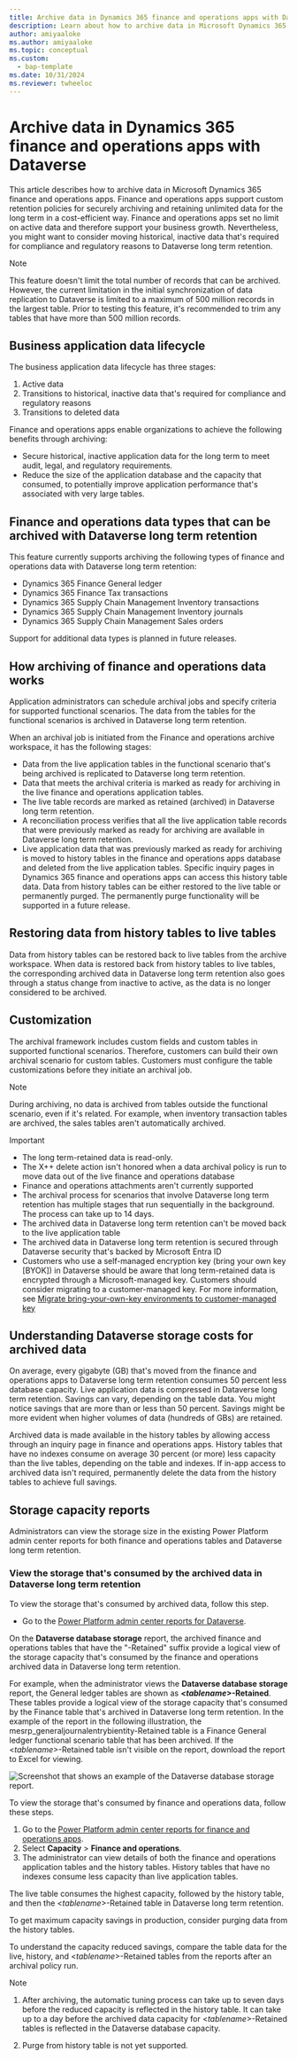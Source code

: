 ```yaml
---
title: Archive data in Dynamics 365 finance and operations apps with Dataverse
description: Learn about how to archive data in Microsoft Dynamics 365 finance and operations apps, including an overview on business application data lifecycles.
author: amiyaaloke
ms.author: amiyaaloke
ms.topic: conceptual
ms.custom: 
  - bap-template
ms.date: 10/31/2024
ms.reviewer: twheeloc
---
```


# Archive data in Dynamics 365 finance and operations apps with Dataverse

This article describes how to archive data in Microsoft Dynamics 365 finance and operations apps. Finance and operations apps support custom retention policies for securely archiving and retaining unlimited data for the long term in a cost-efficient way. Finance and operations apps set no limit on active data and therefore support your business growth. Nevertheless, you might want to consider moving historical, inactive data that's required for compliance and regulatory reasons to Dataverse long term retention.

> [!NOTE]
> This feature doesn't limit the total number of records that can be archived. However, the current limitation in the initial synchronization of data replication to Dataverse is limited to a maximum of 500 million records in the largest table. Prior to testing this feature, it's recommended to trim any tables that have more than 500 million records. 

## Business application data lifecycle

The business application data lifecycle has three stages:

1. Active data
1. Transitions to historical, inactive data that's required for compliance and regulatory reasons
1. Transitions to deleted data

Finance and operations apps enable organizations to achieve the following benefits through archiving:

- Secure historical, inactive application data for the long term to meet audit, legal, and regulatory requirements.
- Reduce the size of the application database and the capacity that consumed, to potentially improve application performance that's associated with very large tables.

## Finance and operations data types that can be archived with Dataverse long term retention

This feature currently supports archiving the following types of finance and operations data with Dataverse long term retention:

- Dynamics 365 Finance General ledger
- Dynamics 365 Finance Tax transactions
- Dynamics 365 Supply Chain Management Inventory transactions
- Dynamics 365 Supply Chain Management Inventory journals
- Dynamics 365 Supply Chain Management Sales orders

Support for additional data types is planned in future releases.

## How archiving of finance and operations data works

Application administrators can schedule archival jobs and specify criteria for supported functional scenarios. The data from the tables for the functional scenarios is archived in Dataverse long term retention.

When an archival job is initiated from the Finance and operations archive workspace, it has the following stages:

 -  Data from the live application tables in the functional scenario that's being archived is replicated to Dataverse long term retention.
 -  Data that meets the archival criteria is marked as ready for archiving in the live finance and operations application tables.
 -  The live table records are marked as retained (archived) in Dataverse long term retention.
 -  A reconciliation process verifies that all the live application table records that were previously marked as ready for archiving are available in Dataverse long term retention.
 -  Live application data that was previously marked as ready for archiving is moved to history tables in the finance and operations apps database and deleted from the live application tables. Specific inquiry pages in Dynamics 365 finance and operations apps can access this history table data. Data from history tables can be either restored to the live table or permanently purged. The permanently purge functionality will be supported in a future release.

## Restoring data from history tables to live tables

Data from history tables can be restored back to live tables from the archive workspace. When data is restored back from history tables to live tables, the corresponding archived data in Dataverse long term retention also goes through a status change from inactive to active, as the data is no longer considered to be archived. 

## Customization

The archival framework includes custom fields and custom tables in supported functional scenarios. Therefore, customers can build their own archival scenario for custom tables. Customers must configure the table customizations before they initiate an archival job.

> [!NOTE]
> During archiving, no data is archived from tables outside the functional scenario, even if it's related. For example, when inventory transaction tables are archived, the sales tables aren't automatically archived.

> [!IMPORTANT]
> - The long term-retained data is read-only.
> - The X\+\+ delete action isn't honored when a data archival policy is run to move data out of the live finance and operations database
> - Finance and operations attachments aren't currently supported
> - The archival process for scenarios that involve Dataverse long term retention has multiple stages that run sequentially in the background. The process can take up to 14 days.
> - The archived data in Dataverse long term retention can't be moved back to the live application table
> - The archived data in Dataverse long term retention is secured through Dataverse security that's backed by Microsoft Entra ID
> - Customers who use a self-managed encryption key (bring your own key \[BYOK\]) in Dataverse should be aware that long term-retained data is encrypted through a Microsoft-managed key. Customers should consider migrating to a customer-managed key. For more information, see [Migrate bring-your-own-key environments to customer-managed key](/power-platform/admin/cmk-migrate-from-byok)


## Understanding Dataverse storage costs for archived data

On average, every gigabyte (GB) that's moved from the finance and operations apps to Dataverse long term retention consumes 50 percent less database capacity. Live application data is compressed in Dataverse long term retention. Savings can vary, depending on the table data. You might notice savings that are more than or less than 50 percent. Savings might be more evident when higher volumes of data (hundreds of GBs) are retained.

Archived data is made available in the history tables by allowing access through an inquiry page in finance and operations apps. History tables that have no indexes consume on average 30 percent (or more) less capacity than the live tables, depending on the table and indexes. If in-app access to archived data isn't required, permanently delete the data from the history tables to achieve full savings.

## Storage capacity reports

Administrators can view the storage size in the existing Power Platform admin center reports for both finance and operations tables and Dataverse long term retention.

### View the storage that's consumed by the archived data in Dataverse long term retention

To view the storage that's consumed by archived data, follow this step.

- Go to the [Power Platform admin center reports for Dataverse](/power-platform/admin/capacity-storage).

On the **Dataverse database storage** report, the archived finance and operations tables that have the "\-Retained" suffix provide a logical view of the storage capacity that's consumed by the finance and operations archived data in Dataverse long term retention.

For example, when the administrator views the **Dataverse database storage** report, the General ledger tables are shown as **\<*tablename*\>-Retained**. These tables provide a logical view of the storage capacity that's consumed by the Finance table that's archived in Dataverse long term retention. In the example of the report in the following illustration, the mesrp\_generaljournalentrybientity-Retained table is a Finance General ledger functional scenario table that has been archived. If the \<*tablename*\>-Retained table isn't visible on the report, download the report to Excel for viewing.

![Screenshot that shows an example of the Dataverse database storage report.](./media/storage.png)

To view the storage that's consumed by finance and operations data, follow these steps.

1. Go to the [Power Platform admin center reports for finance and operations apps](/power-platform/admin/finance-operations-storage-capacity).
1. Select **Capacity** \> **Finance and operations**.
1. The administrator can view details of both the finance and operations application tables and the history tables. History tables that have no indexes consume less capacity than live application tables.

The live table consumes the highest capacity, followed by the history table, and then the \<*tablename*\>-Retained table in Dataverse long term retention.

To get maximum capacity savings in production, consider purging data from the history tables.

To understand the capacity reduced savings, compare the table data for the live, history, and \<*tablename*\>-Retained tables from the reports after an archival policy run.

> [!NOTE]
> 1. After archiving, the automatic tuning process can take up to seven days before the reduced capacity is reflected in the history table. It can take up to a day before the archived data capacity for \<*tablename*\>-Retained tables is reflected in the Dataverse database capacity.
>   
> 2. Purge from history table is not yet supported.
